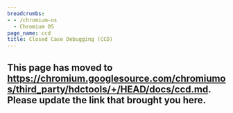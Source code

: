 ```yaml
---
breadcrumbs:
- - /chromium-os
  - Chromium OS
page_name: ccd
title: Closed Case Debugging (CCD)
---
```


## This page has moved to <https://chromium.googlesource.com/chromiumos/third_party/hdctools/+/HEAD/docs/ccd.md>. Please update the link that brought you here.